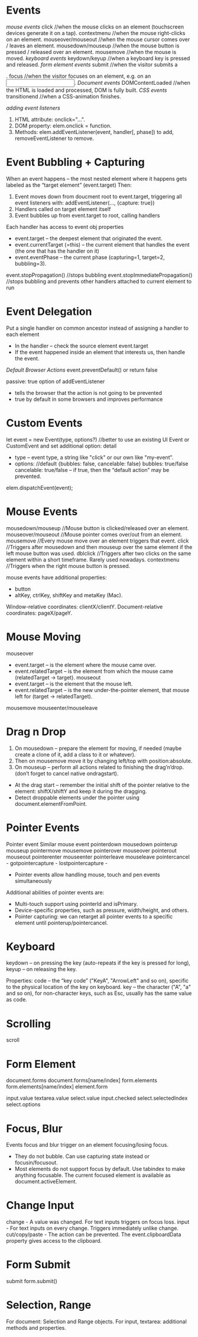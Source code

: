 # Events
*mouse events*
click                 //when the mouse clicks on an element (touchscreen devices generate it on a tap).
contextmenu           //when the mouse right-clicks on an element.
mouseover/mouseout    //when the mouse cursor comes over / leaves an element.
mousedown/mouseup     //when the mouse button is pressed / released over an element.
mousemove             //when the mouse is moved.
*keyboard events*
keydown/keyup         //when a keyboard key is pressed and released.
*form element events*
submit                //when the visitor submits a <form>.
focus                 //when the visitor focuses on an element, e.g. on an <input>.
*Document events*
DOMContentLoaded      //when the HTML is loaded and processed, DOM is fully built.
*CSS events*
transitionend         //when a CSS-animation finishes.

*adding event listeners*
1. HTML attribute: onclick="...".
2. DOM property: elem.onclick = function.
3. Methods: elem.addEventListener(event, handler[, phase]) to add, removeEventListener to remove.

# Event Bubbling + Capturing
When an event happens – the most nested element where it happens gets labeled as the “target element” (event.target)
Then:
1. Event moves down from doucment root to event.target, triggering all event listeners with: addEventListener(..., {capture: true})
2. Handlers called on target element itself
3. Event bubbles up from event.target to root, calling handlers

Each handler has access to event obj properties
- event.target – the deepest element that originated the event.
- event.currentTarget (=this) – the current element that handles the event (the one that has the handler on it)
- event.eventPhase – the current phase (capturing=1, target=2, bubbling=3).

event.stopPropagation()             //stops bubbling
event.stopImmediatePropagation()    //stops bubbling and prevents other handlers attached to current element to run

# Event Delegation
Put a single handler on common ancestor instead of assigning a handler to each element
- In the handler – check the source element event.target
- If the event happened inside an element that interests us, then handle the event.

*Default Browser Actions*
event.preventDefault() or return false

passive: true option of addEventListener
- tells the browser that the action is not going to be prevented
- true by default in some browsers and improves performance

# Custom Events
let event = new Event(type, options?)     //better to use an existing UI Event or CustomEvent and set additional option: detail
- type – event type, a string like "click" or our own like "my-event".
- options: //default {bubbles: false, cancelable: false}
bubbles: true/false 
cancelable: true/false – if true, then the “default action” may be prevented.

elem.dispatchEvent(event);

# Mouse Events
mousedown/mouseup     //Mouse button is clicked/released over an element.
mouseover/mouseout    //Mouse pointer comes over/out from an element.
mousemove             //Every mouse move over an element triggers that event.
click                 //Triggers after mousedown and then mouseup over the same element if the left mouse button was used.
dblclick              //Triggers after two clicks on the same element within a short timeframe. Rarely used nowadays.
contextmenu           //Triggers when the right mouse button is pressed.

mouse events have additional properties:
- button
- altKey, ctrlKey, shiftKey and metaKey (Mac).

Window-relative coordinates: clientX/clientY.
Document-relative coordinates: pageX/pageY.

# Mouse Moving
mouseover
- event.target – is the element where the mouse came over.
- event.relatedTarget – is the element from which the mouse came (relatedTarget → target).
mouseout 
- event.target – is the element that the mouse left.
- event.relatedTarget – is the new under-the-pointer element, that mouse left for (target → relatedTarget).

mousemove
mouseenter/mouseleave

# Drag n Drop
1. On mousedown – prepare the element for moving, if needed (maybe create a clone of it, add a class to it or whatever).
2. Then on mousemove move it by changing left/top with position:absolute.
3. On mouseup – perform all actions related to finishing the drag’n’drop.
(don’t forget to cancel native ondragstart).
- At the drag start – remember the initial shift of the pointer relative to the element: shiftX/shiftY and keep it during the dragging.
- Detect droppable elements under the pointer using document.elementFromPoint.

# Pointer Events
Pointer event	        Similar mouse event
pointerdown	          mousedown
pointerup	            mouseup
pointermove	          mousemove
pointerover	          mouseover
pointerout	          mouseout
pointerenter	        mouseenter
pointerleave	        mouseleave
pointercancel	        -
gotpointercapture	    -
lostpointercapture    -

- Pointer events allow handling mouse, touch and pen events simultaneously

Additional abilities of pointer events are:
- Multi-touch support using pointerId and isPrimary.
- Device-specific properties, such as pressure, width/height, and others.
- Pointer capturing: we can retarget all pointer events to a specific element until pointerup/pointercancel.

# Keyboard
keydown – on pressing the key (auto-repeats if the key is pressed for long),
keyup – on releasing the key.

Properties:
code – the “key code” ("KeyA", "ArrowLeft" and so on), specific to the physical location of the key on keyboard.
key – the character ("A", "a" and so on), for non-character keys, such as Esc, usually has the same value as code.

# Scrolling
scroll

# Form Element
document.forms document.forms[name/index]
form.elements form.elements[name/index]
element.form

input.value textarea.value select.value input.checked
select.selectedIndex select.options

# Focus, Blur
Events focus and blur trigger on an element focusing/losing focus.
- They do not bubble. Can use capturing state instead or focusin/focusout.
- Most elements do not support focus by default. Use tabindex to make anything focusable.
The current focused element is available as document.activeElement.

# Change Input
change - A value was changed.	For text inputs triggers on focus loss.
input -	For text inputs on every change.	Triggers immediately unlike change.
cut/copy/paste - The action can be prevented. The event.clipboardData property gives access to the clipboard.

# Form Submit
submit
form.submit()

# Selection, Range
For document: Selection and Range objects.
For input, textarea: additional methods and properties.
